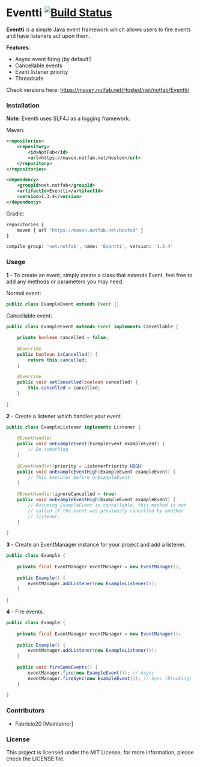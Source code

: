 # Eventti [![Build Status](https://travis-ci.com/Fabricio20/Eventti.svg?branch=master)](https://travis-ci.com/Fabricio20/Eventti)
**Eventti** is a simple Java event framework which allows users to fire events and have listeners act upon them.

**Features**:
<ul>
<li>Async event firing (by default!)</li>
<li>Cancellable events</li>
<li>Event listener priority</li>
<li>Threadsafe</li>
</ul>

Check versions here: https://maven.notfab.net/Hosted/net/notfab/Eventti/

### Installation

**Note**: Eventti uses SLF4J as a logging framework.

Maven:
```xml
<repositories>
    <repository>
        <id>NotFab</id>
        <url>https://maven.notfab.net/Hosted</url>
    </repository>
</repositories>
```
```xml
<dependency>
    <groupId>net.notfab</groupId>
    <artifactId>Eventti</artifactId>
    <version>1.3.4</version>
</dependency>
```
Gradle:
```bash
repositories {
    maven { url "https://maven.notfab.net/Hosted" }
}
```
```bash
compile group: 'net.notfab', name: 'Eventti', version: '1.3.4'
```

### Usage

**1** - To create an event, simply create a class that extends Event, feel free to add any methods or parameters you may need.

Normal event:
```java
public class ExampleEvent extends Event {}
```

Cancellable event:
```java
public class ExampleEvent extends Event implements Cancellable {
    
    private boolean cancelled = false;
    
    @Override
    public boolean isCancelled() {
        return this.cancelled;
    }
    
    @Override
    public void setCancelled(boolean cancelled) {
        this.cancelled = cancelled;
    }
    
}
```

**2** - Create a listener which handles your event.

```java
public class ExampleListener implements Listener {
    
    @EventHandler
    public void onExampleEvent(ExampleEvent exampleEvent) {
        // Do something
    }
    
    @EventHandler(priority = ListenerPriority.HIGH)
    public void onExampleEventHigh(ExampleEvent exampleEvent) {
        // This executes before onExampleEvent
    }
    
    @EventHandler(ignoreCancelled = true)
    public void onExampleEventHigh(ExampleEvent exampleEvent) {
        // Assuming ExampleEvent is cancellable, this method is not
        // called if the event was previously cancelled by another
        // listener.
    }
    
}
```

**3** -  Create an EventManager instance for your project and add a listener.

```java
public class Example {
    
    private final EventManager eventManager = new EventManager();
    
    public Example() {
        eventManager.addListener(new ExampleListener());
    }
    
}
```

**4** - Fire events.

```java
public class Example {
    
    private final EventManager eventManager = new EventManager();
    
    public Example() {
        eventManager.addListener(new ExampleListener());
    }
    
    public void fireSomeEvents() {
        eventManager.fire(new ExampleEvent()); // Async
        eventManager.fireSync(new ExampleEvent()); // Sync (Blocking)
    }
    
}
```

### Contributors

- Fabricio20 [Maintainer]

### License
This project is licensed under the MIT License, for more information, please check the LICENSE file.

